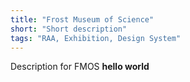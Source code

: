 ```yaml
---
title: "Frost Museum of Science"
short: "Short description"
tags: "RAA, Exhibition, Design System"
---
```


Description for FMOS **hello world**
